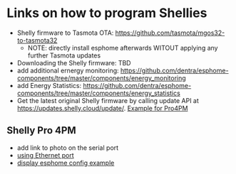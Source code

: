 # Links on how to program Shellies

- Shelly firmware to Tasmota OTA: https://github.com/tasmota/mgos32-to-tasmota32
  - NOTE: directly install esphome afterwards WITOUT applying any further Tasmota updates
- Downloading the Shelly firmware: TBD
- add additional ernergy monitoring: https://github.com/dentra/esphome-components/tree/master/components/energy_monitoring
- add Energy Statistics: https://github.com/dentra/esphome-components/tree/master/components/energy_statistics
- Get the latest original Shelly firmware by calling update API at https://updates.shelly.cloud/update/<device name>. [Example for Pro4PM](https://updates.shelly.cloud/update/Pro4PM)

## Shelly Pro 4PM

- add link to photo on the serial port
- [using Ethernet port](https://community.home-assistant.io/t/ethernet-and-wifi-in-same-time-not-possible/405358)
- [display esphome config example](https://www.smarthomejetzt.de/esphome-mit-oled-display-fuer-die-anzeige-von-iobroker-mqtt-daten/)